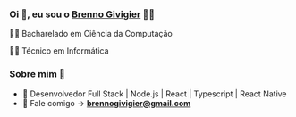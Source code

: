 
### Oi 👋, eu sou o [Brenno Givigier](https://www.linkedin.com/in/brenno-givigier/) 👨‍💻



👨‍🎓 Bacharelado em Ciência da Computação

👨‍🎓 Técnico em Informática

### Sobre mim :eyes:

- :dart: Desenvolvedor Full Stack | Node.js | React | Typescript | React Native
- :e-mail: Fale comigo -> **[brennogivigier@gmail.com](mailto://brennogivigier@gmail.com)**
